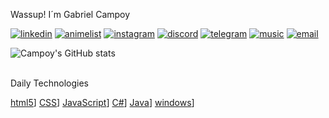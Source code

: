 Wassup! I´m Gabriel Campoy

[![linkedin](https://img.shields.io/badge/LinkedIn-0077B5?style=for-the-badge&logo=linkedin&logoColor=white)](https://www.linkedin.com/in/gabriel-campoy)
[![animelist](https://img.shields.io/badge/Myanimelist-2E51A2?style=for-the-badge&logo=myanimelist&logoColor=white)](https://myanimelist.net/profile/CampoyBR)
[![instagram](https://img.shields.io/badge/Instagram-E4405F?style=for-the-badge&logo=instagram&logoColor=white)](https://www.instagram.com/_campoygabriel_/)
[![discord](https://img.shields.io/badge/Discord-7289DA?style=for-the-badge&logo=discord&logoColor=white)](https://discord.gg/gHj3UmGx8d)
[![telegram](https://img.shields.io/badge/Telegram-2CA5E0?style=for-the-badge&logo=telegram&logoColor=white)](https://t.me/+h4NSD2KJjxJlNTdh)
[![music](https://img.shields.io/badge/Spotify-1ED760?&style=for-the-badge&logo=spotify&logoColor=white)](https://open.spotify.com/playlist/207QHAbAYxu7d5o2jjQG0V?si=76acb2599fb74ef7)
[![email](https://img.shields.io/badge/Microsoft_Outlook-0078D4?style=for-the-badge&logo=microsoft-outlook&logoColor=white)](fernandocampoy1@hotmail.com)

![Campoy's GitHub stats](https://github-readme-stats.vercel.app/api?username=Campoy777&theme=tokyonight&show_icons=true)

<br> Daily Technologies </br>

[html5](https://img.shields.io/badge/HTML5-E34F26?style=for-the-badge&logo=html5&logoColor=white)]
[CSS](https://img.shields.io/badge/CSS-239120?&style=for-the-badge&logo=css3&logoColor=white)]
[JavaScript](https://img.shields.io/badge/JavaScript-F7DF1E?style=for-the-badge&logo=javascript&logoColor=black)]
[C#](https://img.shields.io/badge/C%23-239120?style=for-the-badge&logo=c-sharp&logoColor=white)]
[Java](https://img.shields.io/badge/Java-ED8B00?style=for-the-badge&logo=openjdk&logoColor=white)]
[windows](https://img.shields.io/badge/Microsoft-666666?style=for-the-badge&logo=microsoft&logoColor=white)]
